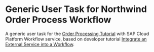 # Generic User Task for Northwind Order Process Workflow
A generic user task for the [Order Processing Tutorial](https://github.com/robertwitt/sap-wf-tutorial-northwind-orderprocess) with SAP Cloud Platform Workflow service, based on developer tutorial [Integrate an External Service into a Workflow](https://developers.sap.com/group.scp-15-workflow.html).
